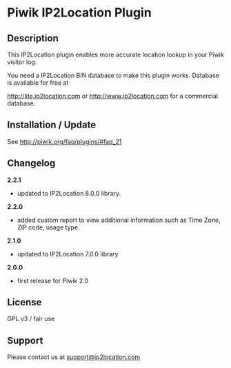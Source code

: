 # Piwik IP2Location Plugin 

## Description

This IP2Location plugin enables more accurate location lookup in your Piwik visitor log.

You need a IP2Location BIN database to make this plugin works. Database is available for free at

http://lite.ip2location.com or http://www.ip2location.com for a commercial database.

## Installation / Update

See http://piwik.org/faq/plugins/#faq_21

## Changelog

__2.2.1__
* updated to IP2Location 8.0.0 library.

__2.2.0__
* added custom report to view additional information such as Time Zone, ZIP code, usage type.

__2.1.0__
* updated to IP2Location 7.0.0 library

__2.0.0__
* first release for Piwik 2.0

## License

GPL v3 / fair use

## Support

Please contact us at support@ip2location.com
